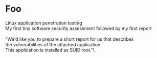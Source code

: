# Foo
Linux application penetration testing\
My first tiny software security assessment followed by my first report  
\
"We'd like you to prepare a short report for us that describes\
the vulnerabilities of the attached application.\
This application is installed as SUID root."\
